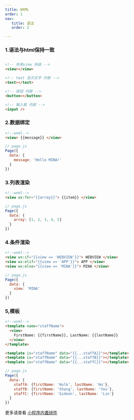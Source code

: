 ```yaml
---
title: WXML
order: 1
nav:
   title: 语法
   order: 2

---
```


### 1.语法与html保持一致

```html

<!-- 布局view 块级 -->
<view></view>

<!-- text 显示文字 内联 -->
<text></text>

<!-- 按钮 内联 -->
<button></button>

<!-- 输入框 内联 -->
<input />


```

### 2.数据绑定

```html
<!--wxml-->
<view> {{message}} </view>

```

```js
// page.js
Page({
  data: {
    message: 'Hello MINA!'
  }
})

```

### 3.列表渲染

```html
<!--wxml-->
<view wx:for="{{array}}"> {{item}} </view>
```

```js
// page.js
Page({
  data: {
    array: [1, 2, 3, 4, 5]
  }
})

```

### 4.条件渲染

```html
<!--wxml-->
<view wx:if="{{view == 'WEBVIEW'}}"> WEBVIEW </view>
<view wx:elif="{{view == 'APP'}}"> APP </view>
<view wx:else="{{view == 'MINA'}}"> MINA </view>
```

```js
// page.js
Page({
  data: {
    view: 'MINA'
  }
})

```

###  5,模板

```html
<!--wxml-->
<template name="staffName">
  <view>
    FirstName: {{firstName}}, LastName: {{lastName}}
  </view>
</template>

<template is="staffName" data="{{...staffA}}"></template>
<template is="staffName" data="{{...staffB}}"></template>
<template is="staffName" data="{{...staffC}}"></template>
```

```js
// page.js
Page({
  data: {
    staffA: {firstName: 'Hulk', lastName: 'Hu'},
    staffB: {firstName: 'Shang', lastName: 'You'},
    staffC: {firstName: 'Gideon', lastName: 'Lin'}
  }
})
```



更多请查看 [小程序内置组件](https://developers.weixin.qq.com/miniprogram/dev/component/)